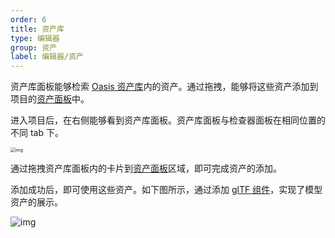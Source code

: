 ```yaml
---
order: 6
title: 资产库
type: 编辑器
group: 资产
label: 编辑器/资产
---
```


资产库面板能够检索 [Oasis 资产库](https://oasis.alipay.com/store)内的资产。通过拖拽，能够将这些资产添加到项目的[资产面板](${docs}editor-store-panel-cn)中。



进入项目后，在右侧能够看到资产库面板。资产库面板与检查器面板在相同位置的不同 tab 下。

<img src="https://gw.alipayobjects.com/zos/OasisHub/97f248d6-2602-4055-a502-f9f8bb7fc485/1626765059791-772a06d9-fd23-42a8-9ea9-d22fad77d748.png" alt="img" style="zoom: 50%;" />

通过拖拽资产库面板内的卡片到[资产面板](${docs}editor-store-panel-cn)区域，即可完成资产的添加。

添加成功后，即可使用这些资产。如下图所示，通过添加 [glTF 组件](${docs}editor-component-gltf-cn)，实现了模型资产的展示。

<img src="https://gw.alipayobjects.com/mdn/rms_7c464e/afts/img/A*WNZ1RajySJYAAAAAAAAAAAAAARQnAQ" alt="img"  />